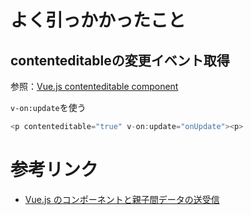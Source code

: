 # よく引っかかったこと

## contenteditableの変更イベント取得

参照：[Vue.js contenteditable component](https://codepen.io/supraniti/pen/Lypobx)

`v-on:update`を使う
```javascript
<p contenteditable="true" v-on:update="onUpdate"><p>
```

# 参考リンク

* [Vue.js のコンポーネントと親子間データの送受信](http://chibinowa.net/note/vuejs/vue-4.html)
